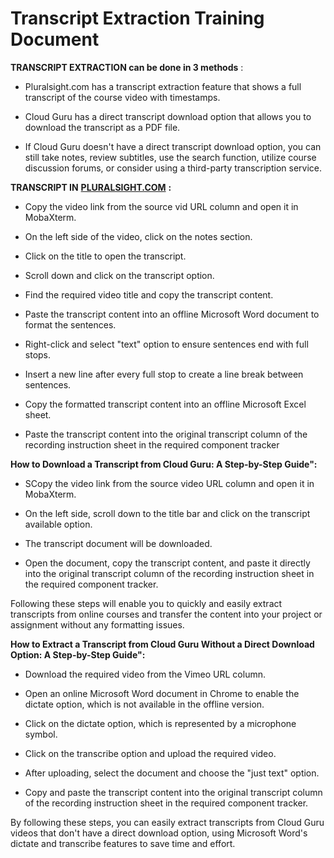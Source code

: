 # Transcript Extraction Training Document

**TRANSCRIPT EXTRACTION can be done in 3 methods** :

* Pluralsight.com has a transcript extraction feature that shows a full transcript of the course video with timestamps.

* Cloud Guru has a direct transcript download option that allows you to download the transcript as a PDF file.

* If Cloud Guru doesn't have a direct transcript download option, you can still take notes, review subtitles, use the search function, utilize course discussion forums, or consider using a third-party transcription service.

**TRANSCRIPT IN** [**PLURALSIGHT.COM**](http://pluralsight.com/ "http://PLURALSIGHT.COM") **:**

* Copy the video link from the source vid URL column and open it in MobaXterm.

* On the left side of the video, click on the notes section.

* Click on the title to open the transcript.

* Scroll down and click on the transcript option.

* Find the required video title and copy the transcript content.

* Paste the transcript content into an offline Microsoft Word document to format the sentences.

* Right-click and select "text" option to ensure sentences end with full stops.

* Insert a new line after every full stop to create a line break between sentences.

* Copy the formatted transcript content into an offline Microsoft Excel sheet.

* Paste the transcript content into the original transcript column of the recording instruction sheet in the required component tracker


**How to Download a Transcript from Cloud Guru: A Step-by-Step Guide":**

* SCopy the video link from the source video URL column and open it in MobaXterm.

* On the left side, scroll down to the title bar and click on the transcript available option.

* The transcript document will be downloaded.

* Open the document, copy the transcript content, and paste it directly into the original transcript column of the recording instruction sheet in the required component tracker.
 
Following these steps will enable you to quickly and easily extract transcripts from online courses and transfer the content into your project or assignment without any formatting issues.

**How to Extract a Transcript from Cloud Guru Without a Direct Download Option: A Step-by-Step Guide":**

* Download the required video from the Vimeo URL column.

* Open an online Microsoft Word document in Chrome to enable the dictate option, which is not available in the offline version.

* Click on the dictate option, which is represented by a microphone symbol.

* Click on the transcribe option and upload the required video.

* After uploading, select the document and choose the "just text" option.

* Copy and paste the transcript content into the original transcript column of the recording instruction sheet in the required component tracker.

By following these steps, you can easily extract transcripts from Cloud Guru videos that don't have a direct download option, using Microsoft Word's dictate and transcribe features to save time and effort.
